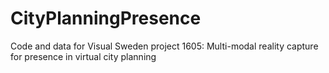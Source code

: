 # CityPlanningPresence
Code and data for Visual Sweden project 1605: Multi-modal reality capture for presence in virtual city planning
